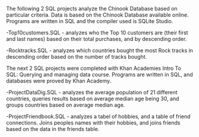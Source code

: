 The following 2 SQL projects analyze the Chinook Database based on particular criteria. Data is based on the Chinook Database available online. Programs are written in SQL and the compiler used is SQLite Studio.

-Top10customers.SQL - analyzes who the Top 10 customers are (their first and last names) based on their total purchases, and by descending order.

-Rocktracks.SQL - analyzes which countries bought the most Rock tracks in descending order based on the number of tracks bought.

The next 2 SQL projects were completed with Khan Academies Intro To SQL: Querying and managing data course. Programs are written in SQL, and databases were proved by Khan Academy.

-ProjectDataDig.SQL - analyzes the average population of 21 different countries, queries results based on average median age being 30, and groups countries based on average median age.

-ProjectFriendbook.SQL - analyzes a tabel of hobbies, and a table of friend connections. Joins peoples names with their hobbies, and joins friends based on the data in the friends table.    

